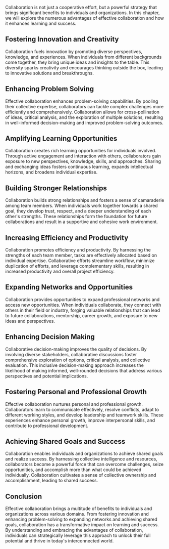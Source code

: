 
Collaboration is not just a cooperative effort, but a powerful strategy that brings significant benefits to individuals and organizations. In this chapter, we will explore the numerous advantages of effective collaboration and how it enhances learning and success.

Fostering Innovation and Creativity
-----------------------------------

Collaboration fuels innovation by promoting diverse perspectives, knowledge, and experiences. When individuals from different backgrounds come together, they bring unique ideas and insights to the table. This diversity sparks creativity and encourages thinking outside the box, leading to innovative solutions and breakthroughs.

Enhancing Problem Solving
-------------------------

Effective collaboration enhances problem-solving capabilities. By pooling their collective expertise, collaborators can tackle complex challenges more efficiently and comprehensively. Collaboration allows for cross-pollination of ideas, critical analysis, and the exploration of multiple solutions, resulting in well-informed decision-making and improved problem-solving outcomes.

Amplifying Learning Opportunities
---------------------------------

Collaboration creates rich learning opportunities for individuals involved. Through active engagement and interaction with others, collaborators gain exposure to new perspectives, knowledge, skills, and approaches. Sharing and exchanging ideas fosters continuous learning, expands intellectual horizons, and broadens individual expertise.

Building Stronger Relationships
-------------------------------

Collaboration builds strong relationships and fosters a sense of camaraderie among team members. When individuals work together towards a shared goal, they develop trust, respect, and a deeper understanding of each other's strengths. These relationships form the foundation for future collaborations and result in a supportive and cohesive work environment.

Increasing Efficiency and Productivity
--------------------------------------

Collaboration promotes efficiency and productivity. By harnessing the strengths of each team member, tasks are effectively allocated based on individual expertise. Collaborative efforts streamline workflow, minimize duplication of efforts, and leverage complementary skills, resulting in increased productivity and overall project efficiency.

Expanding Networks and Opportunities
------------------------------------

Collaboration provides opportunities to expand professional networks and access new opportunities. When individuals collaborate, they connect with others in their field or industry, forging valuable relationships that can lead to future collaborations, mentorship, career growth, and exposure to new ideas and perspectives.

Enhancing Decision Making
-------------------------

Collaborative decision-making improves the quality of decisions. By involving diverse stakeholders, collaborative discussions foster comprehensive exploration of options, critical analysis, and collective evaluation. This inclusive decision-making approach increases the likelihood of making informed, well-rounded decisions that address various perspectives and potential implications.

Fostering Personal and Professional Growth
------------------------------------------

Effective collaboration nurtures personal and professional growth. Collaborators learn to communicate effectively, resolve conflicts, adapt to different working styles, and develop leadership and teamwork skills. These experiences enhance personal growth, improve interpersonal skills, and contribute to professional development.

Achieving Shared Goals and Success
----------------------------------

Collaboration enables individuals and organizations to achieve shared goals and realize success. By harnessing collective intelligence and resources, collaborators become a powerful force that can overcome challenges, seize opportunities, and accomplish more than what could be achieved individually. Collaboration cultivates a sense of collective ownership and accomplishment, leading to shared success.

Conclusion
----------

Effective collaboration brings a multitude of benefits to individuals and organizations across various domains. From fostering innovation and enhancing problem-solving to expanding networks and achieving shared goals, collaboration has a transformative impact on learning and success. By understanding and embracing the advantages of collaboration, individuals can strategically leverage this approach to unlock their full potential and thrive in today's interconnected world.
